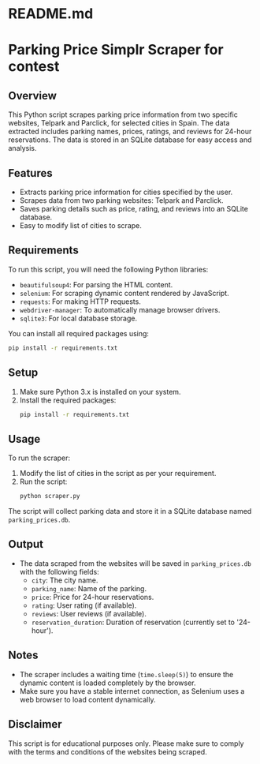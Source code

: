 # README.md

# Parking Price Simplr Scraper for contest

## Overview
This Python script scrapes parking price information from two specific websites, Telpark and Parclick, for selected cities in Spain. The data extracted includes parking names, prices, ratings, and reviews for 24-hour reservations. The data is stored in an SQLite database for easy access and analysis.

## Features
- Extracts parking price information for cities specified by the user.
- Scrapes data from two parking websites: Telpark and Parclick.
- Saves parking details such as price, rating, and reviews into an SQLite database.
- Easy to modify list of cities to scrape.

## Requirements
To run this script, you will need the following Python libraries:
- `beautifulsoup4`: For parsing the HTML content.
- `selenium`: For scraping dynamic content rendered by JavaScript.
- `requests`: For making HTTP requests.
- `webdriver-manager`: To automatically manage browser drivers.
- `sqlite3`: For local database storage.

You can install all required packages using:
```sh
pip install -r requirements.txt
```

## Setup
1. Make sure Python 3.x is installed on your system.
2. Install the required packages:
    ```sh
    pip install -r requirements.txt
    ```

## Usage
To run the scraper:
1. Modify the list of cities in the script as per your requirement.
2. Run the script:
    ```sh
    python scraper.py
    ```

The script will collect parking data and store it in a SQLite database named `parking_prices.db`.

## Output
- The data scraped from the websites will be saved in `parking_prices.db` with the following fields:
  - `city`: The city name.
  - `parking_name`: Name of the parking.
  - `price`: Price for 24-hour reservations.
  - `rating`: User rating (if available).
  - `reviews`: User reviews (if available).
  - `reservation_duration`: Duration of reservation (currently set to '24-hour').

## Notes
- The scraper includes a waiting time (`time.sleep(5)`) to ensure the dynamic content is loaded completely by the browser.
- Make sure you have a stable internet connection, as Selenium uses a web browser to load content dynamically.

## Disclaimer
This script is for educational purposes only. Please make sure to comply with the terms and conditions of the websites being scraped.
